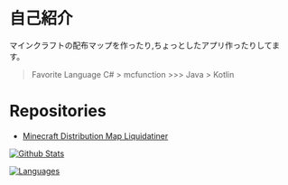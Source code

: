 # 自己紹介

マインクラフトの配布マップを作ったり,ちょっとしたアプリ作ったりしてます。
> Favorite Language C# > mcfunction >>> Java > Kotlin

# Repositories
- [Minecraft Distribution Map Liquidatiner](https://github.com/Kyuri-jp/Minecraft-Distribution-Map-Liquidationer)

[![Github Stats](https://github-readme-stats.vercel.app/api?username=Kyuri-jp&count_private=true&show_icons=true&theme=dark)](https://github.com/anuraghazra/github-readme-stats)

[![Languages](https://github-readme-stats.vercel.app/api/top-langs/?username=Kyuri-jp&layout=donut&theme=dark)](https://github.com/anuraghazra/github-readme-stats)
